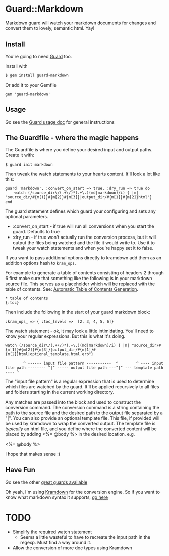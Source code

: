 # Guard::Markdown #
Markdown guard will watch your markdown documents for changes and convert them to lovely, semantic html. Yay!

## Install ##

You're going to need [Guard](https://github.com/guard/guard) too.

Install with
	
	$ gem install guard-markdown
	
Or add it to your Gemfile

	gem 'guard-markdown'    
	
## Usage ##

Go see the [Guard usage doc](https://github.com/guard/guard#readme) for general instructions

## The Guardfile - where the magic happens
	
The Guardfile is where you define your desired input and output paths.
Create it with:

	$ guard init markdown
	
Then tweak the watch statements to your hearts content. It'll look a lot like this:

	guard 'markdown', :convert_on_start => true, :dry_run => true do  
		watch (/source_dir\/(.+\/)*(.+\.)(md|markdown)/i) { |m| "source_dir/#{m[1]}#{m[2]}#{m[3]}|output_dir/#{m[1]}#{m[2]}html"}
	end

The guard statement defines which guard your configuring and sets any optional parameters.

*	:convert_on_start - if true will run all conversions when you start the guard. Defaults to true
*	:dry_run - if true won't actually run the conversion process, but it will output the files being watched and the file it would write to. Use it to tweak your watch statements and when you're happy set it to false.

If you want to pass additional options directly to kramdown add them as an addition options hash to `kram_ops`.

For example to generate a table of contents consisting of headers 2 through 6 first make sure that something like the following is in your markdown source file. This serves as a placeholder which will be replaced with the table of contents. See: [Automatic Table of Contents Generation](http://kramdown.rubyforge.org/converter/html.html#toc).

    * table of contents
    {:toc}

Then include the following in the start of your guard markdown block:

    :kram_ops_ => { :toc_levels =>  [2, 3, 4, 5, 6]}

The watch statement - ok, it may look a little intimidating. You'll need to know your regular expressions. But this is what it's doing.

	watch (/source_dir\/(.+\/)*(.+\.)(md|markdown)/i) { |m| "source_dir/#{m[1]}#{m[2]}#{m[3]}|output_dir/#{m[1]}#{m[2]}html|optional_template.html.erb"}
			 
			^ ------ input file pattern -----------  ^        ^ ---- input file path -------- ^|^ ----- output file path ---^|^ --- template path ---- ^
	
The "input file pattern" is a regular expression that is used to determine which files are watched by the guard. It'll be applied recursively to all files and folders starting in the current working directory. 

Any matches are passed into the block and used to construct the conversion command. The conversion command is a string containing the path to the source file and the desired path to the output file separated by a "|". 
You can also provide an optional template file. This file, if provided will be used by kramdown to wrap the converted output. 
The template file is _typically_ an html file, and you define where the converted content will be placed by adding <%= @body %> in the desired location. e.g.

 <div id = "main">
	<%= @body %>
 </div>
	
I hope that makes sense :)



## Have Fun ##

Go see the other [great guards available](https://github.com/guard/guard/wiki/List-of-available-Guards)

Oh yeah, I'm using [Kramdown](http://kramdown.rubyforge.org/) for the conversion engine. So if you want to know what markdown syntax it supports, [go here](http://kramdown.rubyforge.org/syntax.html)

# TODO #

*	Simplify the required watch statement
	* Seems a little wasteful to have to recreate the input path in the regexp. Must find a way around it.
*  Allow the conversion of more doc types using Kramdown

